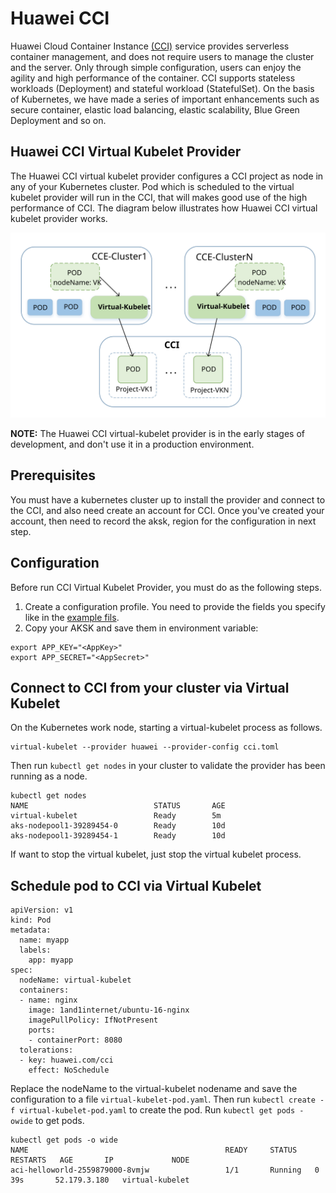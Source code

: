 # Huawei CCI

Huawei Cloud Container Instance [(CCI)](https://www.huaweicloud.com/product/cci.html) service provides serverless container management, 
and does not require users to manage the cluster and the server. 
Only through simple configuration, users can enjoy the agility and high performance of the container.
CCI supports stateless workloads (Deployment) and stateful workload (StatefulSet).
On the basis of Kubernetes, we have made a series of important enhancements such as secure container,
 elastic load balancing, elastic scalability, Blue Green Deployment and so on.

## Huawei CCI Virtual Kubelet Provider

The Huawei CCI virtual kubelet provider configures a CCI project as node in any of your Kubernetes cluster.
Pod which is scheduled to the virtual kubelet provider will run in the CCI, that will makes good use of the high performance of CCI.
The diagram below illustrates how Huawei CCI virtual kubelet provider works.  

![diagram](cci-provider.svg)  

**NOTE:** The Huawei CCI virtual-kubelet provider is in the early stages of development,
and don't use it in a production environment.

## Prerequisites

You must have a kubernetes cluster up to install the provider and connect to the CCI, and also need create an account for CCI.
Once you've created your account, then need to record the aksk, region for the configuration in next step.

## Configuration

Before run CCI Virtual Kubelet Provider, you must do as the following steps.  
1. Create a configuration profile. 
You need to provide the fields you specify like in the [example fils](cci.toml).  
2. Copy your AKSK and save them in environment variable:
```console
export APP_KEY="<AppKey>"
export APP_SECRET="<AppSecret>"
```

## Connect to CCI from your cluster via Virtual Kubelet

On the Kubernetes work node, starting a virtual-kubelet process as follows.

```console
virtual-kubelet --provider huawei --provider-config cci.toml
```
Then run ``kubectl get nodes`` in your cluster to validate the provider has been running as a node.

```console
kubectl get nodes
NAME                            STATUS       AGE       
virtual-kubelet                 Ready        5m        
aks-nodepool1-39289454-0        Ready        10d       
aks-nodepool1-39289454-1        Ready        10d      
```
If want to stop the virtual kubelet, just stop the virtual kubelet process.

## Schedule pod to CCI via Virtual Kubelet

```console
apiVersion: v1
kind: Pod
metadata:
  name: myapp
  labels:
    app: myapp
spec:
  nodeName: virtual-kubelet
  containers:
  - name: nginx
    image: 1and1internet/ubuntu-16-nginx
    imagePullPolicy: IfNotPresent
    ports:
    - containerPort: 8080
  tolerations:
  - key: huawei.com/cci
    effect: NoSchedule
```
Replace the nodeName to the virtual-kubelet nodename and save the configuration to a file ``virtual-kubelet-pod.yaml``.
Then run ``kubectl create -f virtual-kubelet-pod.yaml`` to create the pod. Run ``kubectl get pods -owide`` to get pods.

```console
kubectl get pods -o wide
NAME                                            READY     STATUS    RESTARTS   AGE       IP             NODE
aci-helloworld-2559879000-8vmjw                 1/1       Running   0          39s       52.179.3.180   virtual-kubelet
```